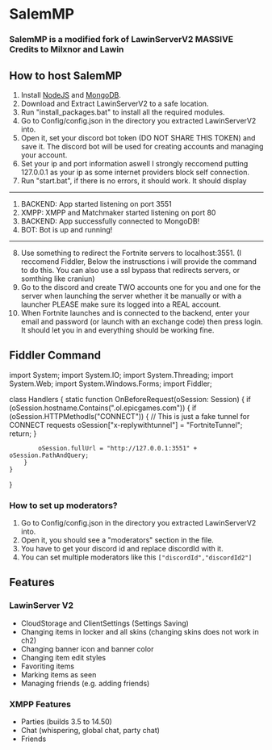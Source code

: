 # SalemMP
### SalemMP is a modified fork of LawinServerV2 MASSIVE Credits to Milxnor and Lawin


## How to host SalemMP
1) Install [NodeJS](https://nodejs.org/en/) and [MongoDB](https://www.mongodb.com/try/download/community).
2) Download and Extract LawinServerV2 to a safe location.
3) Run "install_packages.bat" to install all the required modules.
4) Go to Config/config.json in the directory you extracted LawinServerV2 into.
5) Open it, set your discord bot token (DO NOT SHARE THIS TOKEN) and save it. The discord bot will be used for creating accounts and managing your account.
6) Set your ip and port information aswell I strongly reccomend putting 127.0.0.1 as your ip as some internet providers block self connection.
7) Run "start.bat", if there is no errors, it should work. It should display

----------------------------------------------------------------------

1) BACKEND: App started listening on port 3551
2) XMPP: XMPP and Matchmaker started listening on port 80
3) BACKEND: App successfully connected to MongoDB!
4) BOT: Bot is up and running!

----------------------------------------------------------------------

8) Use something to redirect the Fortnite servers to localhost:3551. (I reccomend Fiddler, Below the instrusctions i will provide the command to do this. You can also use a ssl bypass that redirects servers, or somthing like craniun)
9) Go to the discord and create TWO accounts one for you and one for the server when launching the server whether it be manually or with a launcher PLEASE make sure its logged into a REAL account.
10) When Fortnite launches and is connected to the backend, enter your email and password (or launch with an exchange code) then press login. It should let you in and everything should be working fine.

## Fiddler Command

import System;
import System.IO;
import System.Threading;
import System.Web;
import System.Windows.Forms;
import Fiddler;

class Handlers
{
    static function OnBeforeRequest(oSession: Session) {
        if (oSession.hostname.Contains(".ol.epicgames.com"))
        {
            if (oSession.HTTPMethodIs("CONNECT"))
            {
                // This is just a fake tunnel for CONNECT requests
                oSession["x-replywithtunnel"] = "FortniteTunnel";
                return;
            }

            oSession.fullUrl = "http://127.0.0.1:3551" + oSession.PathAndQuery;
        }
    }
}


### How to set up moderators?
1) Go to Config/config.json in the directory you extracted LawinServerV2 into.
2) Open it, you should see a "moderators" section in the file.
3) You have to get your discord id and replace discordId with it.
4) You can set multiple moderators like this `["discordId","discordId2"]`

## Features
### LawinServer V2
- CloudStorage and ClientSettings (Settings Saving)
- Changing items in locker and all skins (changing skins does not work in ch2)
- Changing banner icon and banner color
- Changing item edit styles
- Favoriting items
- Marking items as seen
- Managing friends (e.g. adding friends)
### XMPP Features
- Parties (builds 3.5 to 14.50)
- Chat (whispering, global chat, party chat)
- Friends
